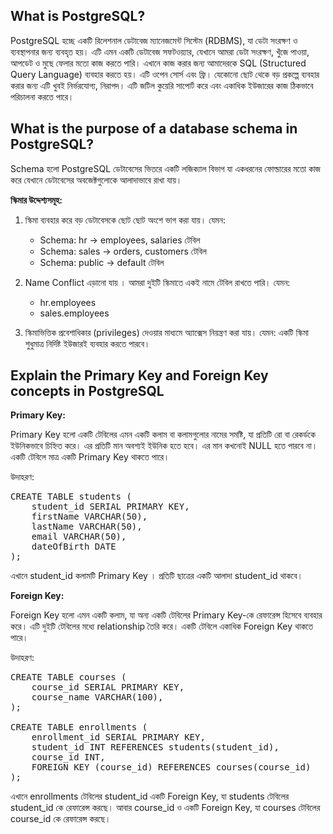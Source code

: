 ## What is PostgreSQL?
PostgreSQL হচ্ছে একটি  রিলেশনাল ডেটাবেজ ম্যানেজমেন্ট সিস্টেম (RDBMS), যা ডেটা সংরক্ষণ ও ব্যবস্থাপনার জন্য ব্যবহৃত হয়। এটি এমন একটি ডেটাবেজ সফটওয়্যার, যেখানে আমরা ডেটা সংরক্ষণ, খুঁজে পাওয়া, আপডেট ও মুছে ফেলার মতো কাজ করতে পারি। এখানে কাজ করার জন্য আমাদেরকে SQL (Structured Query Language) ব্যবহার করতে হয়। এটি ওপেন সোর্স এবং ফ্রি। যেকোনো ছোট থেকে বড় প্রকল্পে ব্যবহার করার জন্য এটি খুবই নির্ভরযোগ্য, নিরাপদ। এটি জটিল কুয়েরি সাপোর্ট করে এবং একাধিক ইউজারের কাজ ঠিকভাবে পরিচালনা করতে পারে।


## What is the purpose of a database schema in PostgreSQL?
Schema হলো PostgreSQL ডেটাবেসের ভিতরে একটি লজিক্যাল বিভাগ যা একধরনের ফোল্ডারের মতো কাজ করে যেখানে ডেটাবেসের অবজেক্টগুলোকে আলাদাভাবে রাখা যায়।

**স্কিমার উদ্দেশ্যসমূহ:**
1. স্কিমা ব্যবহার করে বড় ডেটাবেসকে ছোট ছোট অংশে ভাগ করা যায়। যেমন:
    - Schema: hr      → employees, salaries টেবিল
    - Schema: sales   → orders, customers টেবিল
    - Schema: public  → default টেবিল

2. Name Conflict এড়ানো যায় । আমরা দুইটি স্কিমাতে একই নামে টেবিল রাখতে পারি। যেমন:
    - hr.employees
    - sales.employees

3. স্কিমাভিত্তিক প্রবেশাধিকার (privileges) দেওয়ার মাধ্যমে অ্যাক্সেস নিয়ন্ত্রণ করা যায়।
    যেমন: একটি স্কিমা শুধুমাত্র নির্দিষ্ট ইউজারই ব্যবহার করতে পারবে।


## Explain the Primary Key and Foreign Key concepts in PostgreSQL

**Primary Key:**

Primary Key হলো একটি টেবিলের এমন একটি কলাম বা কলামগুলোর নামের সমষ্টি, যা প্রতিটি রো বা রেকর্ডকে ইউনিকভাবে চিহ্নিত করে। এর প্রতিটি মান অবশ্যই ইউনিক হতে হবে। এর মান কখনোই NULL হতে পারবে না। একটি টেবিলে মাত্র একটি Primary Key থাকতে পারে।

উদাহরণ:
<pre>
CREATE TABLE students (
    student_id SERIAL PRIMARY KEY,
    firstName VARCHAR(50),
    lastName VARCHAR(50),
    email VARCHAR(50),
    dateOfBirth DATE
); </pre>
এখানে student_id কলামটি Primary Key । প্রতিটি ছাত্রের একটি আলাদা student_id থাকবে।

**Foreign Key:**

Foreign Key হলো এমন একটি কলাম, যা অন্য একটি টেবিলের Primary Key-কে রেফারেন্স হিসেবে ব্যবহার করে। এটি দুইটি টেবিলের মধ্যে relationship তৈরি করে। একটি টেবিলে একাধিক Foreign Key থাকতে পারে।

উদাহরণ:
<pre>
CREATE TABLE courses (
    course_id SERIAL PRIMARY KEY,
    course_name VARCHAR(100),
);

CREATE TABLE enrollments (
    enrollment_id SERIAL PRIMARY KEY,
    student_id INT REFERENCES students(student_id),
    course_id INT,
    FOREIGN KEY (course_id) REFERENCES courses(course_id)
); </pre>

এখানে enrollments টেবিলের student_id একটি Foreign Key, যা students টেবিলের student_id কে রেফারেন্স করছে। আবার course_id ও একটি Foreign Key, যা courses টেবিলের course_id কে রেফারেন্স করছে।
